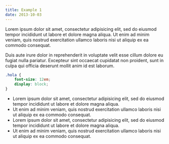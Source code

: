 ```yaml
---
title: Example 1
date: 2013-10-03
---
```


Lorem ipsum dolor sit amet, consectetur adipisicing elit, sed do eiusmod
tempor incididunt ut labore et dolore magna aliqua. Ut enim ad minim veniam,
quis nostrud exercitation ullamco laboris nisi ut aliquip ex ea commodo
consequat.

Duis aute irure dolor in reprehenderit in voluptate velit esse
cillum dolore eu fugiat nulla pariatur. Excepteur sint occaecat cupidatat non
proident, sunt in culpa qui officia deserunt mollit anim id est laborum.

```css
.hola {
	font-size: 12em;
	display: block;
}
```

- Lorem ipsum dolor sit amet, consectetur adipisicing elit, sed do eiusmod
tempor incididunt ut labore et dolore magna aliqua.
- Ut enim ad minim veniam, quis nostrud exercitation ullamco laboris nisi
ut aliquip ex ea commodo consequat.
- Lorem ipsum dolor sit amet, consectetur adipisicing elit, sed do eiusmod
tempor incididunt ut labore et dolore magna aliqua.
- Ut enim ad minim veniam, quis nostrud exercitation ullamco laboris nisi
ut aliquip ex ea commodo consequat.